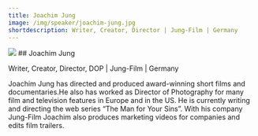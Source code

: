 ```yaml
---
title: Joachim Jung 
image: /img/speaker/joachim-jung.jpg
shortdescription: Writer, Creator, Director | Jung-Film | Germany
---
```

<img src="/img/speaker/joachim-jung.jpg">
## Joachim Jung  

Writer, Creator, Director, DOP | Jung-Film | Germany

Joachim Jung has directed and produced award-winning short films and documentaries.He also has worked as Director of Photography for many film and television features in Europe and in the US. He is currently writing and directing the web series “The Man for Your Sins”. With his company Jung-Film Joachim also produces marketing videos for companies and edits film trailers.



